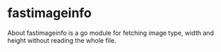 # fastimageinfo
About  fastimageinfo is a go module for fetching image type, width and height without reading the whole file.
